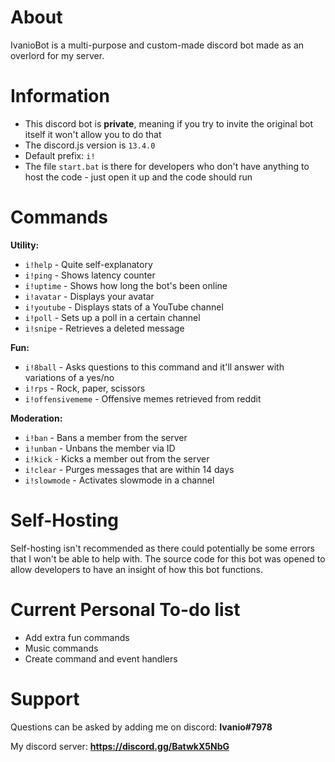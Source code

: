 # About
IvanioBot is a multi-purpose and custom-made discord bot made as an overlord for my server.

# Information
- This discord bot is **private**, meaning if you try to invite the original bot itself it won't allow you to do that
- The discord.js version is ``13.4.0``
- Default prefix: ``i!``
- The file ``start.bat`` is there for developers who don't have anything to host the code - just open it up and the code should run

# Commands
**Utility:**
- ``i!help`` - Quite self-explanatory
- ``i!ping`` - Shows latency counter
- ``i!uptime`` - Shows how long the bot's been online 
- ``i!avatar`` - Displays your avatar
- ``i!youtube`` - Displays stats of a YouTube channel
- ``i!poll`` - Sets up a poll in a certain channel
- ``i!snipe`` - Retrieves a deleted message

**Fun:**
- ``i!8ball`` - Asks questions to this command and it'll answer with variations of a yes/no
- ``i!rps`` - Rock, paper, scissors
- ``i!offensivememe`` - Offensive memes retrieved from reddit

**Moderation:**
- ``i!ban`` - Bans a member from the server
- ``i!unban`` - Unbans the member via ID
- ``i!kick`` - Kicks a member out from the server
- ``i!clear`` - Purges messages that are within 14 days 
- ``i!slowmode`` - Activates slowmode in a channel

# Self-Hosting
Self-hosting isn't recommended as there could potentially be some errors that I won't be able to help with. The source code for this bot was opened to allow developers to have an insight of how this bot functions.

# Current Personal To-do list
- Add extra fun commands
- Music commands
- Create command and event handlers

# Support
Questions can be asked by adding me on discord: **Ivanio#7978**

My discord server: **https://discord.gg/BatwkX5NbG**
